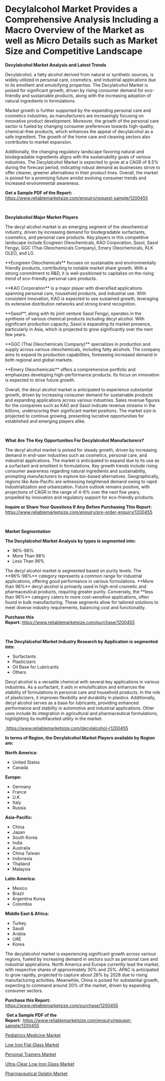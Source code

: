 <p><h1>Decylalcohol Market Provides a Comprehensive Analysis Including a Macro Overview of the Market as well as Micro Details such as Market Size and Competitive Landscape</h1></p><p><strong>Decylalcohol Market Analysis and Latest Trends</strong></p>
<p><p>Decylalcohol, a fatty alcohol derived from natural or synthetic sources, is widely utilized in personal care, cosmetics, and industrial applications due to its emollient and emulsifying properties. The Decylalcohol Market is poised for significant growth, driven by rising consumer demand for eco-friendly and sustainable products, along with the increasing adoption of natural ingredients in formulations. </p><p>Market growth is further supported by the expanding personal care and cosmetics industries, as manufacturers are increasingly focusing on innovative product development. Moreover, the growth of the personal care sector is fueled by changing consumer preferences towards high-quality, chemical-free products, which enhances the appeal of decylalcohol as a safe ingredient. The growth of the home care and cleaning sectors also contributes to market expansion.</p><p>Additionally, the changing regulatory landscape favoring natural and biodegradable ingredients aligns with the sustainability goals of various industries. The Decylalcohol Market is expected to grow at a CAGR of 8.5% during the forecast period, indicating robust demand as businesses strive to offer cleaner, greener alternatives in their product lines. Overall, the market is poised for a promising future amidst evolving consumer trends and increased environmental awareness.</p></p>
<p><strong>Get a Sample PDF of the Report:&nbsp;</strong> <a href="https://www.reliablemarketsize.com/enquiry/request-sample/1200455">https://www.reliablemarketsize.com/enquiry/request-sample/1200455</a></p>
<p>&nbsp;</p>
<p><strong>Decylalcohol Major Market Players</strong></p>
<p><p>The decyl alcohol market is an emerging segment of the oleochemical industry, driven by increasing demand for biodegradable surfactants, cosmetics, and personal care products. Key players in this competitive landscape include Ecogreen Oleochemicals, KAO Corporation, Sasol, Sasol Fengyi, GGC (Thai Oleochemicals Company), Emery Oleochemicals, KLK OLEO, and LG.</p><p>**Ecogreen Oleochemicals** focuses on sustainable and environmentally friendly products, contributing to notable market share growth. With a strong commitment to R&D, it is well-positioned to capitalize on the rising trend of eco-friendly personal care products.</p><p>**KAO Corporation** is a major player with diversified applications spanning personal care, household products, and industrial use. With consistent innovation, KAO is expected to see sustained growth, leveraging its extensive distribution networks and strong brand recognition.</p><p>**Sasol**, along with its joint venture Sasol Fengyi, operates in the synthesis of various chemical products including decyl alcohol. With significant production capacity, Sasol is expanding its market presence, particularly in Asia, which is projected to grow significantly over the next few years.</p><p>**GGC (Thai Oleochemicals Company)** specializes in production and supply across various oleochemicals, including fatty alcohols. The company aims to expand its production capabilities, foreseeing increased demand in both regional and global markets.</p><p>**Emery Oleochemicals** offers a comprehensive portfolio and emphasizes developing high-performance products. Its focus on innovation is expected to drive future growth.</p><p>Overall, the decyl alcohol market is anticipated to experience substantial growth, driven by increasing consumer demand for sustainable products and expanding applications across various industries. Sales revenue figures for the companies such as KAO and Sasol indicate revenue streams in the billions, underscoring their significant market positions. The market size is projected to continue growing, presenting lucrative opportunities for established and emerging players alike.</p></p>
<p>&nbsp;</p>
<p><strong>What Are The Key Opportunities For Decylalcohol Manufacturers?</strong></p>
<p><p>The decyl alcohol market is poised for steady growth, driven by increasing demand in end-user industries such as cosmetics, personal care, and industrial applications. The market is anticipated to expand due to its use as a surfactant and emollient in formulations. Key growth trends include rising consumer awareness regarding natural ingredients and sustainability, prompting manufacturers to explore bio-based alternatives. Geographically, regions like Asia-Pacific are witnessing heightened demand owing to rapid industrialization and urbanization. Future outlook remains positive, with projections of CAGR in the range of 4-6% over the next five years, propelled by innovation and regulatory support for eco-friendly products.</p></p>
<p><strong>Inquire or Share Your Questions If Any Before Purchasing This Report:</strong> <a href="https://www.reliablemarketsize.com/enquiry/pre-order-enquiry/1200455">https://www.reliablemarketsize.com/enquiry/pre-order-enquiry/1200455</a></p>
<p>&nbsp;</p>
<p><strong>Market Segmentation</strong></p>
<p><strong>The Decylalcohol Market Analysis by types is segmented into:</strong></p>
<p><ul><li>96%-98%</li><li>More Than 98%</li><li>Less Than 96%</li></ul></p>
<p><p>The decyl alcohol market is segmented based on purity levels. The **96%-98%** category represents a common range for industrial applications, offering good performance in various formulations. **More than 98%** decyl alcohol is primarily used in high-end cosmetic and pharmaceutical products, requiring greater purity. Conversely, the **less than 96%** category caters to more cost-sensitive applications, often found in bulk manufacturing. These segments allow for tailored solutions to meet diverse industry requirements, balancing cost and functionality.</p></p>
<p><strong>Purchase this Report:&nbsp;</strong><a href="https://www.reliablemarketsize.com/purchase/1200455">https://www.reliablemarketsize.com/purchase/1200455</a></p>
<p>&nbsp;</p>
<p><strong>The Decylalcohol Market Industry Research by Application is segmented into:</strong></p>
<p><ul><li>Surfactants</li><li>Plasticizers</li><li>Oil Base for Lubricants</li><li>Others</li></ul></p>
<p><p>Decyl alcohol is a versatile chemical with several key applications in various industries. As a surfactant, it aids in emulsification and enhances the stability of formulations in personal care and household products. In the role of plasticizers, it improves flexibility and durability in plastics. Additionally, decyl alcohol serves as a base for lubricants, providing enhanced performance and stability in automotive and industrial applications. Other uses include its integration in agricultural and pharmaceutical formulations, highlighting its multifaceted utility in the market.</p></p>
<p><a href="https://www.reliablemarketsize.com/decylalcohol-r1200455">&nbsp;https://www.reliablemarketsize.com/decylalcohol-r1200455</a></p>
<p><strong>In terms of Region, the Decylalcohol Market Players available by Region are:</strong></p>
<p>
    <p> <strong> North America: </strong>
        <ul>
            <li>United States</li>
            <li>Canada</li>
        </ul>
        </p> 
    <p> <strong> Europe: </strong>
        <ul>
            <li>Germany</li>
            <li>France</li>
            <li>U.K.</li>
            <li>Italy</li>
            <li>Russia</li>
        </ul>
        </p> 
    <p> <strong> Asia-Pacific: </strong>
        <ul>
            <li>China</li>
            <li>Japan</li>
            <li>South Korea</li>
            <li>India</li>
            <li>Australia</li>
            <li>China Taiwan</li>
            <li>Indonesia</li>
            <li>Thailand</li>
            <li>Malaysia</li>
        </ul>
        </p> 
    <p> <strong> Latin America: </strong>
        <ul>
            <li>Mexico</li>
            <li>Brazil</li>
            <li>Argentina Korea</li>
            <li>Colombia</li>
        </ul>
        </p> 
    <p> <strong> Middle East & Africa: </strong>
        <ul>
            <li>Turkey</li>
            <li>Saudi</li>
            <li>Arabia</li>
            <li>UAE</li>
            <li>Korea</li>
        </ul>
    </p>
    </p>
<p><p>The decylalcohol market is experiencing significant growth across various regions, fueled by increasing demand in sectors such as personal care and industrial applications. North America and Europe currently lead the market, with respective shares of approximately 30% and 25%. APAC is anticipated to grow rapidly, projected to capture about 28% by 2028 due to rising manufacturing activities. Meanwhile, China is poised for substantial growth, expecting to command around 20% of the market, driven by expanding consumer sectors.</p></p>
<p><strong>Purchase this Report: </strong><a href="https://www.reliablemarketsize.com/purchase/1200455">https://www.reliablemarketsize.com/purchase/1200455</a></p>
<p>&nbsp;<strong>Get a Sample PDF of the Report:&nbsp;&nbsp;</strong><a href="https://www.reliablemarketsize.com/enquiry/request-sample/1200455">https://www.reliablemarketsize.com/enquiry/request-sample/1200455</a></p>
<p><strong></strong></p>
<p><p><a href="https://www.linkedin.com/pulse/future-pediatrics-medicine-market-global-forecast-trends-2024-4flwe?trackingId=AaSLr0IJQvuu4%2FX671mBGg%3D%3D">Pediatrics Medicine Market</a></p><p><a href="https://issuu.com/reportprime-2/docs/low-iron-flat-glass-market-size-203_a09a94643d600f">Low Iron Flat Glass Market</a></p><p><a href="https://www.linkedin.com/pulse/personal-trainers-market-size-growing-cagr-115-report-covers-ldv2e?trackingId=Nq9qtPQQQvyjsxLeikD4qg%3D%3D">Personal Trainers Market</a></p><p><a href="https://issuu.com/reportprime-2/docs/ultra-clear-low-iron-glass-market-s_d20d2ac1a3f108">Ultra-Clear Low Iron Glass Market</a></p><p><a href="https://www.linkedin.com/pulse/pharmaceutical-gelatin-market-outlook-share-analysis-growth-yzczc?trackingId=1%2Bm6DHnRSyyBuw9Z1O0tUA%3D%3D">Pharmaceutical Gelatin Market</a></p></p>
